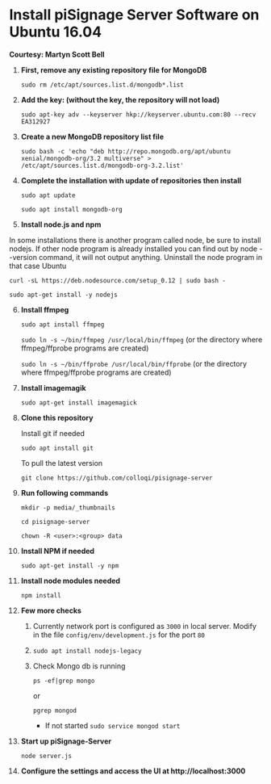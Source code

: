 # Install piSignage Server Software on Ubuntu 16.04
    
**Courtesy: Martyn Scott Bell**


1. **First, remove any existing repository file for MongoDB**

    `sudo rm /etc/apt/sources.list.d/mongodb*.list`

2. **Add the key: (without the key, the repository will not load)**

    `sudo apt-key adv --keyserver hkp://keyserver.ubuntu.com:80 --recv EA312927`

3. **Create a new MongoDB repository list file**

    ```sudo bash -c 'echo "deb http://repo.mongodb.org/apt/ubuntu xenial/mongodb-org/3.2 multiverse" > /etc/apt/sources.list.d/mongodb-org-3.2.list'```

4. **Complete the installation with update of repositories then install**

    `sudo apt update`
    
    `sudo apt install mongodb-org`

5. **Install node.js and npm**

In some installations there is another program called node, be sure to install nodejs. If other node program is already installed you can find out by node --version command, it will not output anything. Uninstall the node program in that case
Ubuntu

   `curl -sL https://deb.nodesource.com/setup_0.12 | sudo bash -`
   
   `sudo apt-get install -y nodejs`

6. **Install ffmpeg**

    `sudo apt install ffmpeg`
    
    `sudo ln -s ~/bin/ffmpeg /usr/local/bin/ffmpeg`  (or the directory where ffmpeg/ffprobe programs are created)
  
    `sudo ln -s ~/bin/ffprobe /usr/local/bin/ffprobe`  (or the directory where ffmpeg/ffprobe programs are created)

7. **Install imagemagik**

    `sudo apt-get install imagemagick`

8. **Clone this repository**
    
    Install git if needed
    
   `sudo apt install git`
    
    To pull the latest version
        
   `git clone https://github.com/colloqi/pisignage-server`
     
9. **Run following commands**
        
    `mkdir -p media/_thumbnails`
 
    `cd pisignage-server`
 
    `chown -R <user>:<group> data`
    
10. **Install NPM if needed**

    `sudo apt-get install -y npm`
    
11. **Install node modules needed**
    
    `npm install`

12. **Few more checks**

    1. Currently network port is configured as `3000` in local server. Modify in the file `config/env/development.js` for the port `80`
    2. `sudo apt install nodejs-legacy`
    3. Check Mongo db is running

        `ps -ef|grep mongo`
        
         or
            
        `pgrep mongod`

        - If not started
            `sudo service mongod start`

13. **Start up piSignage-Server**

     `node server.js`
            
14. **Configure the settings and access the UI at http://localhost:3000**
